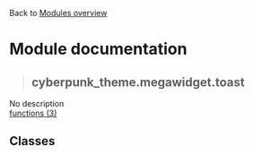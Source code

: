 Back to [Modules overview](https://github.com/pyrustic/cyberpunk-theme/blob/master/docs/modules/README.md)
  
# Module documentation
>## cyberpunk\_theme.megawidget.toast
No description
<br>
[functions (3)](https://github.com/pyrustic/cyberpunk-theme/blob/master/docs/modules/content/cyberpunk_theme.megawidget.toast/functions.md)


## Classes

